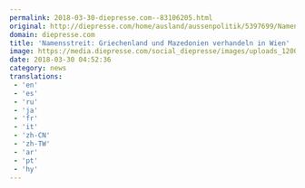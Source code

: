 ```yaml
---
permalink: 2018-03-30-diepresse.com--83106205.html
original: http://diepresse.com/home/ausland/aussenpolitik/5397699/Namensstreit_Griechenland-und-Mazedonien-verhandeln-in-Wien?from=rss
domain: diepresse.com
title: 'Namensstreit: Griechenland und Mazedonien verhandeln in Wien'
image: https://media.diepresse.com/social_diepresse/images/uploads_1200/c/c/3/5397699/0E20A479-94B5-450B-8D95-DDB38A16F22F_v0_h.jpg
date: 2018-03-30 04:52:36
category: news
translations: 
 - 'en'
 - 'es'
 - 'ru'
 - 'ja'
 - 'fr'
 - 'it'
 - 'zh-CN'
 - 'zh-TW'
 - 'ar'
 - 'pt'
 - 'hy'
---
```


